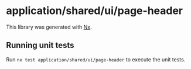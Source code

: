 # application/shared/ui/page-header

This library was generated with [Nx](https://nx.dev).

## Running unit tests

Run `nx test application/shared/ui/page-header` to execute the unit tests.
